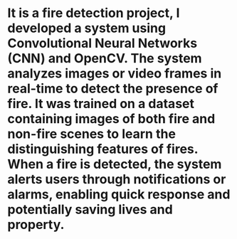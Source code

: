 # It is a fire detection project, I developed a system using Convolutional Neural Networks (CNN) and OpenCV. The system analyzes images or video frames in real-time to detect the presence of fire. It was trained on a dataset containing images of both fire and non-fire scenes to learn the distinguishing features of fires. When a fire is detected, the system alerts users through notifications or alarms, enabling quick response and potentially saving lives and property.

